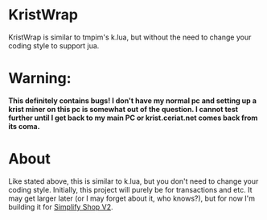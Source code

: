 # KristWrap
KristWrap is similar to tmpim's k.lua, but without the need to change your coding style to support jua.

# Warning:
**This definitely contains bugs! I don't have my normal pc and setting up a krist miner on this pc is somewhat out of the question. I cannot test further until I get back to my main PC or krist.ceriat.net comes back from its coma.**

# About
Like stated above, this is similar to k.lua, but you don't need to change your coding style. Initially, this project will purely be for transactions and etc. It may get larger later (or I may forget about it, who knows?), but for now I'm building it for [Simplify Shop V2](https://github.com/Fatboychummy-CC/Simplify-Shop-V2).
